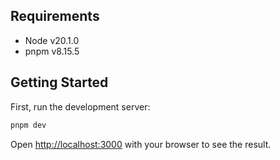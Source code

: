 ## Requirements

- Node v20.1.0
- pnpm v8.15.5

## Getting Started

First, run the development server:

```bash
pnpm dev
```

Open [http://localhost:3000](http://localhost:3000) with your browser to see the result.
